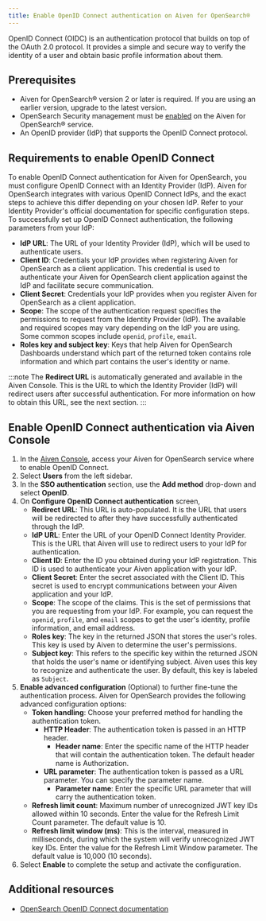 ```yaml
---
title: Enable OpenID Connect authentication on Aiven for OpenSearch®
---
```


OpenID Connect (OIDC) is an authentication protocol that builds on top of the OAuth 2.0 protocol.
It provides a simple and secure way to verify the identity of a user and obtain basic profile information about them.

## Prerequisites

-   Aiven for OpenSearch® version 2 or later is required. If you are
    using an earlier version, upgrade to the latest version.
-   OpenSearch Security management must be
    [enabled](/docs/products/opensearch/howto/enable-opensearch-security) on the Aiven for OpenSearch® service.
-   An OpenID provider (IdP) that supports the OpenID Connect protocol.

## Requirements to enable OpenID Connect

To enable OpenID Connect authentication for Aiven for OpenSearch, you
must configure OpenID Connect with an Identity Provider (IdP). Aiven for
OpenSearch integrates with various OpenID Connect IdPs, and the exact
steps to achieve this differ depending on your chosen IdP. Refer to your
Identity Provider's official documentation for specific configuration
steps. To successfully set up OpenID Connect authentication, the
following parameters from your IdP:

-   **IdP URL**: The URL of your Identity Provider (IdP), which will be
    used to authenticate users.
-   **Client ID**: Credentials your IdP provides when registering Aiven
    for OpenSearch as a client application. This credential is used to
    authenticate your Aiven for OpenSearch client application against
    the IdP and facilitate secure communication.
-   **Client Secret**: Credentials your IdP provides when you register
    Aiven for OpenSearch as a client application.
-   **Scope**: The scope of the authentication request specifies the
    permissions to request from the Identity Provider
    (IdP). The available and required scopes may vary depending on the
    IdP you are using. Some common scopes include `openid`, `profile`,
    `email`.
-   **Roles key and subject key**: Keys that help Aiven for OpenSearch
    Dashboards understand which part of the returned token contains role
    information and which part contains the user's identity or name.

:::note
The **Redirect URL** is automatically generated and available in the
Aiven Console. This is the URL to which the Identity Provider (IdP) will
redirect users after successful authentication. For more information on
how to obtain this URL, see the next section.
:::

## Enable OpenID Connect authentication via Aiven Console

1.  In the [Aiven Console](https://console.aiven.io/), access your Aiven
    for OpenSearch service where to enable OpenID Connect.
2.  Select **Users** from the left sidebar.
3.  In the **SSO authentication** section, use the **Add method**
    drop-down and select **OpenID**.
4.  On **Configure OpenID Connect authentication** screen,
    -   **Redirect URL**: This URL is auto-populated. It is the URL that
        users will be redirected to after they have successfully
        authenticated through the IdP.
    -   **IdP URL**: Enter the URL of your OpenID Connect Identity
        Provider. This is the URL that Aiven will use to redirect users
        to your IdP for authentication.
    -   **Client ID**: Enter the ID you obtained during your IdP
        registration. This ID is used to authenticate your Aiven
        application with your IdP.
    -   **Client Secret**: Enter the secret associated with the Client
        ID. This secret is used to encrypt communications between your
        Aiven application and your IdP.
    -   **Scope**: The scope of the claims. This is the set of
        permissions that you are requesting from your IdP. For example,
        you can request the `openid`, `profile`, and `email` scopes to
        get the user's identity, profile information, and email
        address.
    -   **Roles key**: The key in the returned JSON that stores the
        user's roles. This key is used by Aiven to determine the
        user's permissions.
    -   **Subject key**: This refers to the specific key within the
        returned JSON that holds the user's name or identifying
        subject. Aiven uses this key to recognize and authenticate the
        user. By default, this key is labeled as `Subject`.
5.  **Enable advanced configuration** (Optional) to further fine-tune
    the authentication process. Aiven for OpenSearch provides the
    following advanced configuration options:
    -   **Token handling**: Choose your preferred method for handling
        the authentication token.
        -   **HTTP Header**: The authentication token is passed in an
            HTTP header.
            -   **Header name**: Enter the specific name of the HTTP
                header that will contain the authentication token. The
                default header name is Authorization.
        -   **URL parameter**: The authentication token is passed as a
            URL parameter. You can specify the parameter name.
            -   **Parameter name**: Enter the specific URL parameter
                that will carry the authentication token.
    -   **Refresh limit count**: Maximum number of unrecognized JWT key
        IDs allowed within 10 seconds. Enter the value for the Refresh
        Limit Count parameter. The default value is 10.
    -   **Refresh limit window (ms)**: This is the interval, measured in
        milliseconds, during which the system will verify unrecognized
        JWT key IDs. Enter the value for the Refresh Limit Window
        parameter. The default value is 10,000 (10 seconds).
6.  Select **Enable** to complete the setup and activate the
    configuration.

## Additional resources

-   [OpenSearch OpenID Connect
    documentation](https://opensearch.org/docs/latest/security/authentication-backends/openid-connect/)
